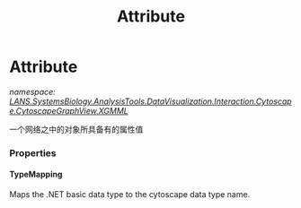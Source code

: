 ﻿---
title: Attribute
---

# Attribute
_namespace: [LANS.SystemsBiology.AnalysisTools.DataVisualization.Interaction.Cytoscape.CytoscapeGraphView.XGMML](N-LANS.SystemsBiology.AnalysisTools.DataVisualization.Interaction.Cytoscape.CytoscapeGraphView.XGMML.html)_

一个网络之中的对象所具备有的属性值




### Properties

#### TypeMapping
Maps the .NET basic data type to the cytoscape data type name.
